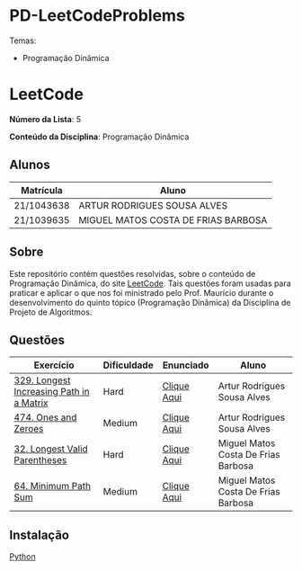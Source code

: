 # PD-LeetCodeProblems

Temas:
 - Programação Dinâmica

# LeetCode

**Número da Lista**: 5

**Conteúdo da Disciplina**: Programação Dinâmica

## Alunos
|Matrícula | Aluno |
| -- | -- |
| 21/1043638  | ARTUR RODRIGUES SOUSA ALVES |
| 21/1039635 |  MIGUEL MATOS COSTA DE FRIAS BARBOSA |

## Sobre 
Este repositório contém questões resolvidas, sobre o conteúdo de Programação Dinâmica, do site [LeetCode](https://leetcode.com). Tais questões foram usadas para praticar e aplicar o que nos foi ministrado pelo Prof. Maurício durante o desenvolvimento do quinto tópico (Programação Dinâmica) da Disciplina de Projeto de Algoritmos. 

## Questões
| Exercício | Dificuldade | Enunciado | Aluno |
| -- | -- | -- | -- |
| [329. Longest Increasing Path in a Matrix](https://github.com/projeto-de-algoritmos-2024/PD-LeetCodeProblems/tree/main/quest%C3%A3o%201) | Hard | [Clique Aqui](https://leetcode.com/problems/longest-increasing-path-in-a-matrix/description/) | Artur Rodrigues Sousa Alves |
| [474. Ones and Zeroes](https://github.com/projeto-de-algoritmos-2024/PD-LeetCodeProblems/tree/main/quest%C3%A3o%202) | Medium | [Clique Aqui](https://leetcode.com/problems/ones-and-zeroes/description/) | Artur Rodrigues Sousa Alves |
| [32. Longest Valid Parentheses](https://github.com/projeto-de-algoritmos-2024/PD-LeetCodeProblems/tree/main/quest%C3%A3o%203) | Hard | [Clique Aqui](https://leetcode.com/problems/longest-valid-parentheses/description/) |  Miguel Matos Costa De Frias Barbosa |
| [64. Minimum Path Sum](https://github.com/projeto-de-algoritmos-2024/PD-LeetCodeProblems/tree/main/quest%C3%A3o%204) | Medium | [Clique Aqui](https://leetcode.com/problems/minimum-path-sum/description/) |  Miguel Matos Costa De Frias Barbosa |

## Instalação 
[Python](https://www.python.org/)
